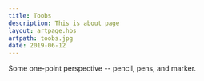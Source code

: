 ```yaml
---
title: Toobs
description: This is about page
layout: artpage.hbs
artpath: toobs.jpg
date: 2019-06-12
---
```


Some one-point perspective -- pencil, pens, and marker.